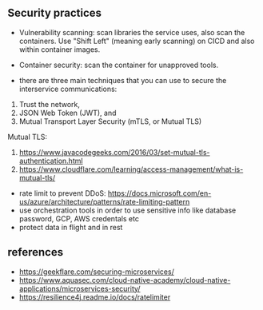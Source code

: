 Security practices
-------------------
- Vulnerability scanning: scan libraries the service uses, also scan the containers. Use "Shift Left" (meaning early scanning) on CICD and also within container images. 
- Container security: scan the container for unapproved tools.

- there are three main techniques that you can use to secure the interservice communications: 
1) Trust the network, 
2) JSON Web Token (JWT), and 
3) Mutual Transport Layer Security (mTLS, or Mutual TLS)

Mutual TLS: 

1) https://www.javacodegeeks.com/2016/03/set-mutual-tls-authentication.html
2) https://www.cloudflare.com/learning/access-management/what-is-mutual-tls/

- rate limit to prevent DDoS: 
https://docs.microsoft.com/en-us/azure/architecture/patterns/rate-limiting-pattern
- use orchestration tools in order to use sensitive info like database password, GCP, AWS credentals
etc
- protect data in flight and in rest


references
------------
- https://geekflare.com/securing-microservices/
- https://www.aquasec.com/cloud-native-academy/cloud-native-applications/microservices-security/
- https://resilience4j.readme.io/docs/ratelimiter

